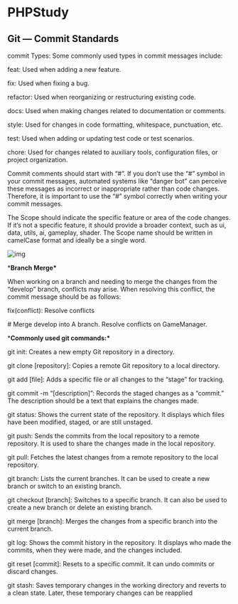 # PHPStudy

## **Git — Commit Standards**

commit Types: Some commonly used types in commit messages include:

feat: Used when adding a new feature.

fix: Used when fixing a bug.

refactor: Used when reorganizing or restructuring existing code.

docs: Used when making changes related to documentation or comments.

style: Used for changes in code formatting, whitespace, punctuation, etc.

test: Used when adding or updating test code or test scenarios.

chore: Used for changes related to auxiliary tools, configuration files, or project organization.

Commit comments should start with “#”. If you don’t use the “#” symbol in your commit messages, automated systems like “danger bot” can perceive these messages as incorrect or inappropriate rather than code changes. Therefore, it is important to use the “#” symbol correctly when writing your commit messages.

The Scope should indicate the specific feature or area of the code changes. If it’s not a specific feature, it should provide a broader context, such as ui, data, utils, ai, gameplay, shader. The Scope name should be written in camelCase format and ideally be a single word.

![img](https://miro.medium.com/v2/resize:fit:1400/1*_wEGcWvhv1X9mMgdHUV66A.png)

***Branch Merge\***

When working on a branch and needing to merge the changes from the “develop” branch, conflicts may arise. When resolving this conflict, the commit message should be as follows:

fix(conflict): Resolve conflicts

\# Merge develop into A branch. Resolve conflicts on GameManager.

***Commonly used git commands:\***

git init: Creates a new empty Git repository in a directory.

git clone [repository]: Copies a remote Git repository to a local directory.

git add [file]: Adds a specific file or all changes to the “stage” for tracking.

git commit -m “[description]”: Records the staged changes as a “commit.” The description should be a text that explains the changes made.

git status: Shows the current state of the repository. It displays which files have been modified, staged, or are still unstaged.

git push: Sends the commits from the local repository to a remote repository. It is used to share the changes made in the local repository.

git pull: Fetches the latest changes from a remote repository to the local repository.

git branch: Lists the current branches. It can be used to create a new branch or switch to an existing branch.

git checkout [branch]: Switches to a specific branch. It can also be used to create a new branch or delete an existing branch.

git merge [branch]: Merges the changes from a specific branch into the current branch.

git log: Shows the commit history in the repository. It displays who made the commits, when they were made, and the changes included.

git reset [commit]: Resets to a specific commit. It can undo commits or discard changes.

git stash: Saves temporary changes in the working directory and reverts to a clean state. Later, these temporary changes can be reapplied